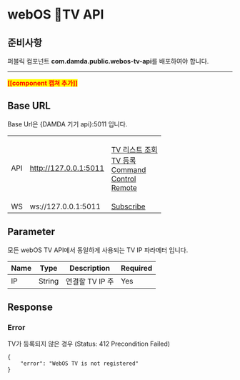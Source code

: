 # webOS TV API

## 준비사항

퍼블릭 컴포넌트 **com.damda.public.webos-tv-api**를 배포하여야 합니다.

****

<mark style="color:red;">**\[\[component 캡쳐 추가]]**</mark>

## Base URL

Base Url은 {DAMDA 기기 api}:5011 입니다.

|     |                       |                                                                                                                                                                               |
| --- | --------------------- | ----------------------------------------------------------------------------------------------------------------------------------------------------------------------------- |
| API | http://127.0.0.1:5011 | <p><a href="tv.md">TV 리스트 조회<br></a><a href="tv-1.md">TV 등록<br></a><a href="command.md">Command</a><br><a href="control.md">Control</a><br><a href="remote.md">Remote</a></p> |
| WS  | ws://127.0.0.1:5011   | [Subscribe](subscribe.md)                                                                                                                                                     |



## Parameter

모든 webOS TV API에서 동일하게 사용되는 TV IP 파라메터 입니다.

| Name | Type   | Description | Required |
| ---- | ------ | ----------- | -------- |
| IP   | String | 연결할 TV IP 주 | Yes      |

## Response

### Error

TV가 등록되지 않은 경우 (Status: 412 Precondition Failed)

```
{
    "error": "WebOS TV is not registered"
}
```
